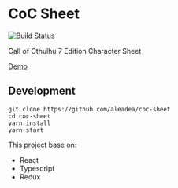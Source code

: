 # CoC Sheet

[![Build Status](https://travis-ci.com/aleadea/coc-sheet.svg?branch=master)](https://travis-ci.com/aleadea/coc-sheet)

Call of Cthulhu 7 Edition Character Sheet

[Demo](https://aleadea.github.io/coc-sheet/)


## Development

```
git clone https://github.com/aleadea/coc-sheet
cd coc-sheet
yarn install
yarn start
```

This project base on:

* React
* Typescript
* Redux
